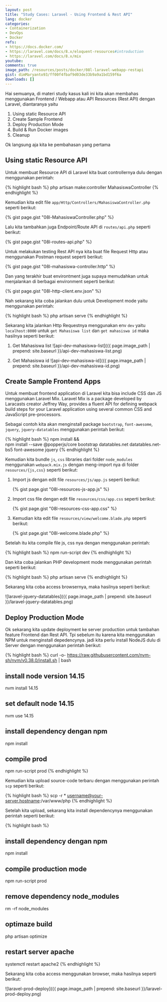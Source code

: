 ```yaml
---
layout: post
title: "Study Cases: Laravel - Using Frontend & Rest API"
lang: docker
categories:
- Containerization
- DevOps
- Docker
refs: 
- https://docs.docker.com/
- https://laravel.com/docs/8.x/eloquent-resources#introduction
- https://laravel.com/docs/8.x/mix
youtube: 
comments: true
image_path: /resources/posts/docker/08l-laravel-webapp-restapi
gist: dimMaryanto93/ff00f4fbaf9d03de33b9a9a1bd159f6a
downloads: []
---
```


Hai semuanya, di materi study kasus kali ini kita akan membahas menggunakan Frontend / Webapp atau API Resources (Rest API) dengan Laravel, diantaranya yaitu

1. Using static Resource API
2. Create Sample Frontend
3. Deploy Production Mode
4. Build & Run Docker images
5. Cleanup

Ok langsung aja kita ke pembahasan yang pertama

## Using static Resource API

Untuk membuat Resource API di Laravel kita buat controllernya dulu dengan menggunakan perintah:

{% highlight bash %}
php artisan make:controller MahasiswaController
{% endhighlight %}

Kemudian kita edit file `app/Http/Controllers/MahasiswaController.php` seperti berikut:

{% gist page.gist "08l-MahasiswaController.php" %}

Lalu kita tambahkan juga Endpoint/Route API di `routes/api.php` seperti berikut:

{% gist page.gist "08l-routes-api.php" %}

Untuk melakukan testing Rest API nya kita buat file Request Http atau menggunakan Postman request seperti berikut:

{% gist page.gist "08l-mahasiswa-controller.http" %}

Dan yang terakhir buat environtment juga supaya memudahkan untuk menjalankan di berbagai environment seperti berikut:

{% gist page.gist "08l-http-client.env.json" %}

Nah sekarang kita coba jalankan dulu untuk Development mode yaitu menggunakan perintah:

{% highlight bash %}
php artisan serve
{% endhighlight %}

Sekarang kita jalankan Http Requestnya menggunakan env `dev` yaitu `localhost:8000` untuk `get Mahasiswa list` dan `get mahasiswa id` maka hasilnya seperti berikut:

1. Get Mahasiswa list
    ![api-dev-mahasiswa-list]({{ page.image_path | prepend: site.baseurl }}/api-dev-mahasiswa-list.png)

2. Get Mahasiswa id
    ![api-dev-mahasiswa-id]({{ page.image_path | prepend: site.baseurl }}/api-dev-mahasiswa-id.png)

## Create Sample Frontend Apps

Untuk membuat frontend application di Laravel kita bisa include CSS dan JS menggunakan Laravel Mix. Laravel Mix is a package developed by Laracasts creator Jeffrey Way, provides a fluent API for defining webpack build steps for your Laravel application using several common CSS and JavaScript pre-processors. 

Sebagai contoh kita akan menginstall package `bootstrap`, `font-awesome`, `jquery`, `jquery-datatables` menggunakan perintah berikut:

{% highlight bash %}
npm install && \
npm install --save @popperjs/core bootstrap datatables.net datatables.net-bs5 font-awesome jquery
{% endhighlight %}

Kemudian kita bundle `js`, `css` libraries dari folder `node_modules` menggunakan `webpack.mix.js` dengan meng-import nya di folder `resources/{js,css}` seperti berikut:

1. Import js dengan edit file `resources/js/app.js` seperti berikut:

    {% gist page.gist "08l-resources-js-app.js" %}

2. Import css file dengan edit file `resources/css/app.css` seperti berikut:

    {% gist page.gist "08l-resources-css-app.css" %}

3. Kemudian kita edit file `resources/view/welcome.blade.php` seperti berikut:

    {% gist page.gist "08l-welcome.blade.php" %}

Setelah itu kita compile file js, css nya dengan menggunakan perintah:

{% highlight bash %}
npm run-script dev
{% endhighlight %}

Dan kita coba jalankan PHP development mode menggunakan perintah seperti berikut:

{% highlight bash %}
php artisan serve
{% endhighlight %}

Sekarang kita coba access browsernya, maka hasilnya seperti berikut:

![laravel-jquery-datatables]({{ page.image_path | prepend: site.baseurl }}/laravel-jquery-datatables.png)

## Deploy Production Mode

Ok sekarang kita update deployment ke server production untuk tambahan feature Frontend dan Rest API. Tpi sebelum itu karena kita menggunakan NPM untuk menginstall depedencynya. jadi kita perlu install NodeJS dulu di Server dengan menggunakan perintah berikut:

{% highlight bash %}
curl -o- https://raw.githubusercontent.com/nvm-sh/nvm/v0.38.0/install.sh | bash

## install node version 14.15
nvm install 14.15

## set default node 14.15
nvm use 14.15

## install dependency dengan npm
npm install

## compile prod
npm run-script prod
{% endhighlight %}

Kemudian kita upload source-code terbaru dengan menggunakan perintah `scp` seperti berikut:

{% highlight bash %}
scp -r * username@your-server.hostname:/var/www/php
{% endhighlight %}

Setelah kita upload, sekarang kita install dependencynya menggunakan perintah seperti berikut:

{% highlight bash %}
## install dependency dengan npm
npm install

## compile production mode
npm run-script prod

## remove dependency node_modules
rm -rf node_modules

## optimaze build
php artisan optimize

## restart server apache
systemctl restart apache2
{% endhighlight %}

Sekarang kita coba access menggunakan browser, maka hasilnya seperti berikut:

![laravel-prod-deploy]({{ page.image_path | prepend: site.baseurl }}/laravel-prod-deploy.png)